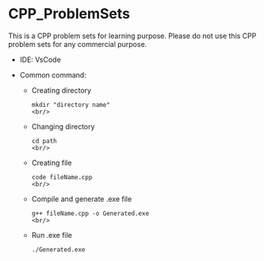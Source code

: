 # CPP_ProblemSets

This is a CPP problem sets for learning purpose. Please do not use this CPP problem sets for any commercial purpose.

- IDE: VsCode

- Common command:
  - Creating directory

        mkdir "directory name"
        <br/>

  - Changing directory

        cd path
        <br/>

  - Creating file

        code fileName.cpp
        <br/>

  - Compile and generate .exe file

        g++ fileName.cpp -o Generated.exe
        <br/>

  - Run .exe file

        ./Generated.exe

<br/>